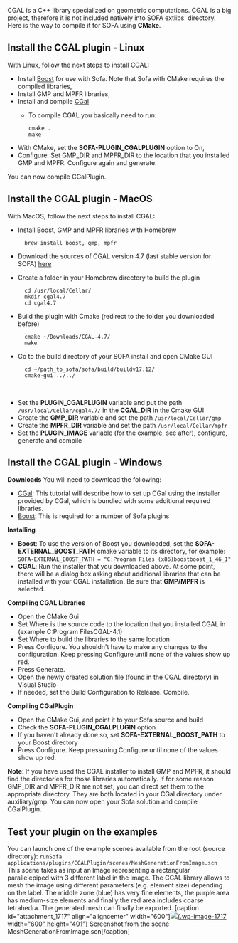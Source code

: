 CGAL is a C++ library specialized on geometric computations. CGAL is a
big project, therefore it is not included natively into SOFA extlibs'
directory. Here is the way to compile it for SOFA using **CMake**.

Install the CGAL plugin - Linux
-------------------------------

With Linux, follow the next steps to install CGAL:

-   Install
    [Boost](http://www.boost.org/users/download/ "Boost download") for
    use with Sofa. Note that Sofa with CMake requires the compiled
    libraries,
-   Install GMP and MPFR libraries,
-   Install and compile
    [CGal](http://www.cgal.org/download.html "CGAL download")
    -   To compile CGAL you basically need to run:

            cmake .
            make

-   With CMake, set the **SOFA-PLUGIN\_CGALPLUGIN** option to On,
-   Configure. Set GMP\_DIR and MPFR\_DIR to the location that you
    installed GMP and MPFR. Configure again and generate.

You can now compile CGalPlugin.

Install the CGAL plugin - MacOS
-------------------------------

With MacOS, follow the next steps to install CGAL:

- Install Boost, GMP and MPFR libraries with Homebrew

        brew install boost, gmp, mpfr

- Download the sources of CGAL version 4.7 (last stable version for SOFA) [here](https://github.com/CGAL/cgal/releases/tag/releases%2FCGAL-4.7 "CGAL download")
- Create a folder in your Homebrew directory to build the plugin

        cd /usr/local/Cellar/
        mkdir cgal4.7
        cd cgal4.7
    
- Build the plugin with Cmake (redirect to the folder you downloaded before)

        cmake ~/Downloads/CGAL-4.7/
        make
    
- Go to the build directory of your SOFA install and open CMake GUI

        cd ~/path_to_sofa/sofa/build/buildv17.12/
        cmake-gui ../../
    
- Set the **PLUGIN\_CGALPLUGIN** variable and put the path `/usr/local/Cellar/cgal4.7/` in the **CGAL\_DIR** in the Cmake GUI
- Create the **GMP\_DIR** variable and set the path `/usr/local/Cellar/gmp`
- Create the **MPFR\_DIR** variable and set the path `/usr/local/Cellar/mpfr`
- Set the **PLUGIN\_IMAGE** variable (for the example, see after), configure, generate and compile


Install the CGAL plugin - Windows
---------------------------------

**Downloads** You will need to download the following:

-   [CGal](http://www.cgal.org/download.html "CGAL download"): This
    tutorial will describe how to set up CGal using the installer
    provided by CGal, which is bundled with some additional
    required libraries.
-   [Boost](http://www.boost.org/users/download/ "Boost download"): This
    is required for a number of Sofa plugins

**Installing**

-   **Boost**: To use the version of Boost you downloaded, set the
    **SOFA-EXTERNAL\_BOOST\_PATH** cmake variable to its directory, for
    example:
    `SOFA-EXTERNAL_BOOST_PATH = "C:Program Files (x86)boostboost_1_46_1"`
-   **CGAL**: Run the installer that you downloaded above. At some
    point, there will be a dialog box asking about additional libraries
    that can be installed with your CGAL installation. Be sure that
    **GMP/MPFR** is selected.

**Compiling CGAL Libraries**

-   Open the CMake Gui
-   Set Where is the source code to the location that you installed CGAL
    in (example C:Program FilesCGAL-4.1)
-   Set Where to build the libraries to the same location
-   Press Configure. You shouldn't have to make any changes to
    the configuration. Keep pressing Configure until none of the values
    show up red.
-   Press Generate.
-   Open the newly created solution file (found in the CGAL directory)
    in Visual Studio
-   If needed, set the Build Configuration to Release. Compile.

**Compiling CGalPlugin**

-   Open the CMake Gui, and point it to your Sofa source and build
-   Check the **SOFA-PLUGIN\_CGALPLUGIN** option
-   If you haven't already done so, set **SOFA-EXTERNAL\_BOOST\_PATH**
    to your Boost directory
-   Press Configure. Keep pressuring Configure until none of the values
    show up red.

**Note**: If you have used the CGAL installer to install GMP and MPFR,
it should find the directories for those libraries automatically. If for
some reason GMP\_DIR and MPFR\_DIR are not set, you can direct set them
to the appropriate directory. They are both located in your CGal
directory under auxiliary/gmp. You can now open your Sofa solution and
compile CGalPlugin.

Test your plugin on the examples
--------------------------------

You can launch one of the example scenes available from the root (source
directory):
`runSofa applications/plugins/CGALPlugin/scenes/MeshGenerationFromImage.scn`
This scene takes as input an Image representing a rectangular
parallelepiped with 3 different label in the image. The CGAL library
allows to mesh the image using different parameters (e.g. element size)
depending on the label. The middle zone (blue) has very fine elements,
the purple area has medium-size elements and finally the red area
includes coarse tetrahedra. The generated mesh can finally be exported.
\[caption id="attachment\_1717" align="aligncenter"
width="600"\][![](https://www.sofa-framework.org/wp-content/uploads/2014/11/MeshGenerationFromImage.png){.wp-image-1717
width="600"
height="401"}](https://www.sofa-framework.org/wp-content/uploads/2014/11/MeshGenerationFromImage.png)
Screenshot from the scene MeshGenerationFromImage.scn\[/caption\]
